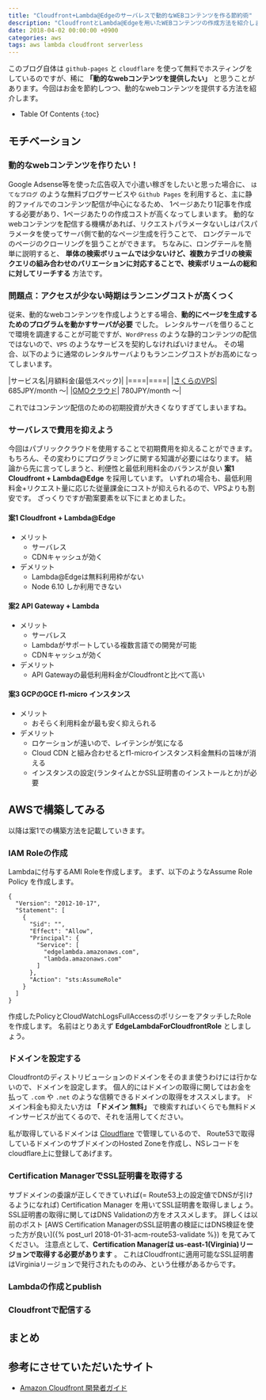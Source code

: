 ```yaml
---
title: "Cloudfront+Lambda@Edgeのサーバレスで動的なWEBコンテンツを作る節約術"
description: "CloudfrontとLambda@Edgeを用いたWEBコンテンツの作成方法を紹介します。静的なwebファイルのホスティングではなく、ロングテールSEOを狙ったパスパラメータ一による動的なURLに対応させます。"
date: 2018-04-02 00:00:00 +0900
categories: aws
tags: aws lambda cloudfront serverless
---
```


このブログ自体は `github-pages` と `cloudflare` を使って無料でホスティングをしているのですが、稀に **「動的なwebコンテンツを提供したい」** と思うことがあります。今回はお金を節約しつつ、動的なwebコンテンツを提供する方法を紹介します。


* Table Of Contents
{:toc}

## モチベーション
### 動的なwebコンテンツを作りたい！
Google Adsense等を使った広告収入で小遣い稼ぎをしたいと思った場合に、
`はてなブログ` のような無料ブログサービスや `Github Pages` を利用すると、主に静的ファイルでのコンテンツ配信が中心になるため、
1ページあたり1記事を作成する必要があり、1ページあたりの作成コストが高くなってしまいます。
動的なwebコンテンツを配信する機構があれば、リクエストパラメータないしはパスパラメータを使ってサーバ側で動的なページ生成を行うことで、
ロングテールでのページのクローリングを狙うことができます。
ちなみに、ロングテールを簡単に説明すると、 **単体の検索ボリュームでは少ないけど、複数カテゴリの検索クエリの組み合わせのバリエーションに対応することで、検索ボリュームの総和に対してリーチする** 方法です。

### 問題点：アクセスが少ない時期はランニングコストが高くつく
従来、動的なwebコンテンツを作成しようとする場合、**動的にページを生成するためのプログラムを動かすサーバが必要** でした。
レンタルサーバを借りることで環境を調達することが可能ですが、`WordPress` のような静的コンテンツの配信ではないので、`VPS` のようなサービスを契約しなければいけません。
その場合、以下のように通常のレンタルサーバよりもランニングコストがお高めになってしまいます。

|サービス名|月額料金(最低スペック)|
|====|====|
|[さくらのVPS](https://vps.sakura.ad.jp/)| 685JPY/month 〜|
|[GMOクラウド](https://vps.gmocloud.com/)| 780JPY/month 〜|

これではコンテンツ配信のための初期投資が大きくなりすぎてしまいますね。

### サーバレスで費用を抑えよう
今回はパブリッククラウドを使用することで初期費用を抑えることができます。もちろん、その変わりにプログラミングに関する知識が必要にはなります。
結論から先に言ってしまうと、利便性と最低利用料金のバランスが良い **案1 Cloudfront + Lambda@Edge** を採用しています。
いずれの場合も、最低利用料金+リクエスト量に応じた従量課金にコストが抑えられるので、VPSよりも割安です。
ざっくりですが勘案要素を以下にまとめました。

#### 案1 Cloudfront + Lambda@Edge

* メリット
    * サーバレス
    * CDNキャッシュが効く
* デメリット
    * Lambda@Edgeは無料利用枠がない
    * Node 6.10 しか利用できない

#### 案2 API Gateway + Lambda

* メリット
    * サーバレス
    * Lambdaがサポートしている複数言語での開発が可能
    * CDNキャッシュが効く
* デメリット
    * API Gatewayの最低利用料金がCloudfrontと比べて高い

#### 案3 GCPのGCE f1-micro インスタンス

* メリット
    * おそらく利用料金が最も安く抑えられる
* デメリット
    * ロケーションが遠いので、レイテンシが気になる
    * Cloud CDN と組み合わせるとf1-microインスタンス料金無料の旨味が消える
    * インスタンスの設定(ランタイムとかSSL証明書のインストールとか)が必要


## AWSで構築してみる
以降は案1での構築方法を記載していきます。

### IAM Roleの作成

Lambdaに付与するAMI Roleを作成します。
まず、以下のようなAssume Role Policy を作成します。

```
{
  "Version": "2012-10-17",
  "Statement": [
    {
      "Sid": "",
      "Effect": "Allow",
      "Principal": {
        "Service": [
          "edgelambda.amazonaws.com",
          "lambda.amazonaws.com"
        ]
      },
      "Action": "sts:AssumeRole"
    }
  ]
}
```

作成したPolicyとCloudWatchLogsFullAccessのポリシーをアタッチしたRoleを作成します。
名前はとりあえず **EdgeLambdaForCloudfrontRole** としましょう。

### ドメインを設定する
Cloudfrontのディストリビューションのドメインをそのまま使うわけには行かないので、ドメインを設定します。
個人的にはドメインの取得に関してはお金を払って `.com` や `.net` のような信頼できるドメインの取得をオススメします。
ドメイン料金も抑えたい方は **「ドメイン 無料」** で検索すればいくらでも無料ドメインサービスが出てくるので、それを活用してください。

私が取得しているドメインは [Cloudflare](https://www.cloudflare.com/) で管理しているので、
Route53で取得しているドメインのサブドメインのHosted Zoneを作成し、NSレコードをcloudflare上に登録してあげます。

### Certification ManagerでSSL証明書を取得する

サブドメインの委譲が正しくできていれば(= Route53上の設定値でDNSが引けるようになれば) Certification Manager を用いてSSL証明書を取得しましょう。
SSL証明書の取得に関してはDNS Validationの方をオススメします。 詳しくは以前のポスト [AWS Certification ManagerのSSL証明書の検証にはDNS検証を使った方が良い]({% post_url 2018-01-31-acm-route53-validate %}) を見てみてください。
注意点として、**Certification Managerは us-east-1(Virginia)リージョンで取得する必要があります** 。
これはCloudfrontに適用可能なSSL証明書はVirginiaリージョンで発行されたもののみ、という仕様があるからです。


### Lambdaの作成とpublish

### Cloudfrontで配信する

## まとめ

## 参考にさせていただいたサイト
* [Amazon Cloudfront 開発者ガイド](https://docs.aws.amazon.com/ja_jp/AmazonCloudFront/latest/DeveloperGuide/lambda-generating-http-responses.html)



